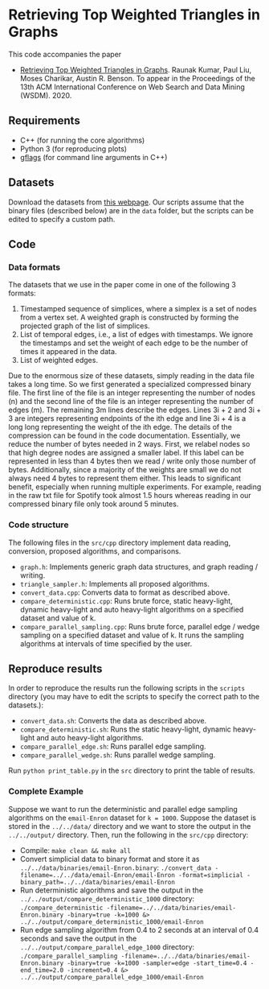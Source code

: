 # Retrieving Top Weighted Triangles in Graphs

This code accompanies the paper

* [Retrieving Top Weighted Triangles in Graphs](https://arxiv.org/pdf/1910.00692.pdf). Raunak Kumar, Paul Liu, Moses Charikar, Austin R. Benson. To appear in the Proceedings of the 13th ACM International Conference on Web Search and Data Mining (WSDM). 2020.

## Requirements

* C++ (for running the core algorithms)
* Python 3 (for reproducing plots)
* [gflags](https://github.com/gflags/gflags) (for command line arguments in C++)

## Datasets

Download the datasets from [this
webpage](http://www.cs.cornell.edu/~arb/data/index.html).
Our scripts assume that the binary files (described below) are in the
`data` folder, but the scripts can be edited to specify a custom path.

## Code

### Data formats

The datasets that we use in the paper come in one of the following 3 formats:

1. Timestamped sequence of simplices, where a simplex is a set of nodes from a vertex set. A weighted graph is constructed by forming the projected graph of the list of simplices.
2. List of temporal edges, i.e., a list of edges with timestamps. We ignore the timestamps and set the weight of each edge to be the number of times it appeared in the data.
3. List of weighted edges.

Due to the enormous size of these datasets, simply reading in the data file
takes a long time. So we first generated a specialized compressed binary
file. The first line of the file is an integer representing the number of
nodes (n) and the second line of the file is an integer representing the
number of edges (m). The remaining 3m lines describe the edges. Lines 3i + 2
and 3i + 3 are integers representing endpoints of the ith edge and line 3i +
4 is a long long representing the weight of the ith edge. The details of the
compression can be found in the code documentation.
Essentially, we reduce the number of bytes needed in 2 ways. First, we relabel
nodes so that high degree nodes are assigned a smaller label. If this label
can be represented in less than 4 bytes then we read / write only those number
of bytes. Additionally, since a majority of the weights are small we do not
always need 4 bytes to represent them either. This leads to significant benefit,
especially when running multiple experiments. For example, reading in the raw txt
file for Spotify took almost 1.5 hours whereas reading in our compressed binary
file only took around 5 minutes.

### Code structure
The following files in the `src/cpp` directory implement data reading,
conversion, proposed algorithms, and comparisons.

* `graph.h`: Implements generic graph data structures, and graph reading / writing.
* `triangle_sampler.h`: Implements all proposed algorithms.
* `convert_data.cpp`: Converts data to format as described above.
* `compare_deterministic.cpp`: Runs brute force, static heavy-light, dynamic heavy-light and auto heavy-light algorithms on a specified dataset and value of k. 
* `compare_parallel_sampling.cpp`: Runs brute force, parallel edge / wedge sampling on a specified dataset and value of k. It runs the sampling algorithms at intervals of time specified by the user.

## Reproduce results

In order to reproduce the results run the following scripts in the `scripts` directory (you may have to edit the scripts to specify the correct path to the datasets.):
* `convert_data.sh`: Converts the data as described above.
* `compare_deterministic.sh`: Runs the static heavy-light, dynamic heavy-light and auto heavy-light algorithms.
* `compare_parallel_edge.sh`: Runs parallel edge sampling.
* `compare_parallel_wedge.sh`: Runs parallel wedge sampling.

Run `python print_table.py` in the `src` directory to print the table of results.

### Complete Example
Suppose we want to run the deterministic and parallel edge sampling algorithms on the `email-Enron` dataset for `k = 1000`. Suppose the dataset is stored in the `../../data/` directory and we want to store the output in the `../../output/` directory. Then, run the following in the `src/cpp` directory:
* Compile: `make clean && make all`
* Convert simplicial data to binary format and store it as `../../data/binaries/email-Enron.binary`: `./convert_data -filename=../../data/email-Enron/email-Enron -format=simplicial -binary_path=../../data/binaries/email-Enron`
* Run deterministic algorithms and save the output in the `../../output/compare_deterministic_1000` directory: `./compare_deterministic -filename=../../data/binaries/email-Enron.binary -binary=true -k=1000 &> ../../output/compare_deterministic_1000/email-Enron`
* Run edge sampling algorithm from 0.4 to 2 seconds at an interval of 0.4 seconds and save the output in the `../../output/compare_parallel_edge_1000` directory: `./compare_parallel_sampling -filename=../../data/binaries/email-Enron.binary -binary=true -k=1000 -sampler=edge -start_time=0.4 -end_time=2.0 -increment=0.4 &> ../../output/compare_parallel_edge_1000/email-Enron`
